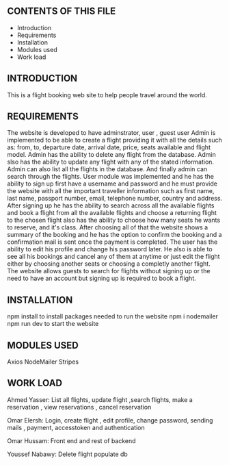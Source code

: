 CONTENTS OF THIS FILE
---------------------

 * Introduction
 * Requirements
 * Installation
 * Modules used
 * Work load

INTRODUCTION
------------

This is a flight booking web site to help people travel around the world.
 
REQUIREMENTS
------------
The website is developed to have adminstrator, user , guest user
Admin is implemented to be able to create a flight providing it with all the details such as: from, to, departure date, arrival date, price, seats available and flight model. Admin has the ability to delete any flight from the database. Admin slso has the ability to update any flight with any of the stated information. Admin can also list all the flights in the database. And finally admin can search through the flights.
User module was implemented and he has the ability to sign up first have a username and password and he must provide the website with all the important traveller information such as first name, last name, passport number, email, telephone number, country and address. After signing up he has the ability to search across all the available flights and book a flight from all the available flights and choose a returning flight to the chosen flight also has the ability to choose how many seats he wants to reserve, and it's class. After choosing all of that the website shows a summary of the booking and he has the option to confirm the booking and a confirmation mail is sent once the payment is completed. The user has the ability to edit his profile and change his password later. He also is able to see all his bookings and cancel any of them at anytime or just edit the flight either by choosing another seats or choosing a completly another flight.
The website allows guests to search for flights without signing up or the need to have an account but signing up is required to book a flight.


INSTALLATION
------------
 
npm install to install packages needed to run the website
npm i nodemailer
npm run dev to start the website


MODULES USED
------------
Axios
NodeMailer
Stripes


WORK LOAD
---------
Ahmed Yasser: List all flights, update flight ,search flights, make a reservation , view reservations , cancel reservation

Omar Elersh: Login, create flight , edit profile, change password, sending mails , payment, accesstoken and authentication

Omar Hussam: Front end and rest of backend

Youssef Nabawy: Delete flight populate db




